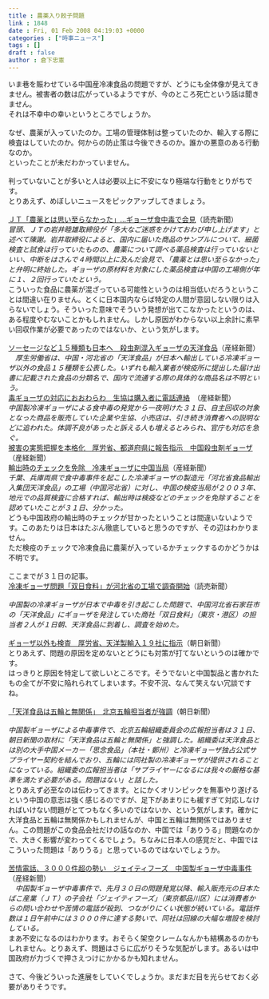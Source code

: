 ```yaml
---
title : 農薬入り餃子問題
link : 1848
date : Fri, 01 Feb 2008 04:19:03 +0000
categories : ["時事ニュース"]
tags : []
draft : false
author : 倉下忠憲
---
```


いま巷を賑わせている中国産冷凍食品の問題ですが、どうにも全体像が見えてきません。被害者の数は広がっているようですが、今のところ死亡という話は聞きません。<BR>それは不幸中の幸いというところでしょうか。<BR><BR>なぜ、農薬が入っていたのか。工場の管理体制は整っていたのか、輸入する際に検査はしていたのか。何からの防止策は今後できるのか。誰かの悪意のある行動なのか。<BR>といったことが未だわかっていません。<BR><BR>判っていないことが多いと人は必要以上に不安になり極端な行動をとりがちです。<BR>とりあえず、めぼしいニュースをピックアップしてきましょう。<BR><BR><A HREF="http://www.yomiuri.co.jp/national/news/20080130-OYT1T00832.htm" TARGET="_blank">ＪＴ「農薬とは思い至らなかった」…ギョーザ食中毒で会見</A>（読売新聞）<BR><I>冒頭、ＪＴの岩井睦雄取締役が「多大なご迷惑をかけておわび申し上げます」と述べて陳謝。岩井取締役によると、国内に届いた商品のサンプルについて、細菌検査と試食は行っていたものの、農薬について調べる薬品検査は行っていないといい、中断をはさんで４時間以上に及んだ会見で、「農薬とは思い至らなかった」と弁明に終始した。ギョーザの原材料を対象にした薬品検査は中国の工場側が年に１、２回行っていたという。</I><BR>こういった食品に農薬が混ざっている可能性というのは相当低いだろうということは間違い在りません。とくに日本国内ならば特定の人間が意図しない限りは入らないでしょう。そういった意味でそういう発想が出てこなかったというのは、ある程度やむないことかもしれません。しかし原因がわからない以上余計に素早い回収作業が必要であったのではないか、という気がします。<BR><BR><A HREF="http://sankei.jp.msn.com/affairs/crime/080131/crm0801310857007-n1.htm" TARGET="_blank">ソーセージなど１５種類も日本へ　殺虫剤混入ギョーザの天洋食品</A>（産経新聞）<BR><I>　厚生労働省は、中国・河北省の「天洋食品」が日本へ輸出している冷凍ギョーザ以外の食品１５種類を公表した。いずれも輸入業者が検疫所に提出した届け出書に記載された食品の分類名で、国内で流通する際の具体的な商品名は不明という。</I><BR><A HREF="http://sankei.jp.msn.com/affairs/crime/080131/crm0801310903008-n1.htm" TARGET="_blank">毒ギョーザの対応におおわらわ　生協は購入者に電話連絡</A>　（産経新聞）<BR><I>中国製冷凍ギョーザによる食中毒の発覚から一夜明けた３１日、自主回収の対象となった商品を販売していた企業や生協、小売店は、引き続き消費者への説明などに追われた。体調不良があったと訴える人も増えるとみられ、官庁も対応を急ぐ。</I><BR><A HREF="http://sankei.jp.msn.com/affairs/crime/080131/crm0801310911009-n1.htm" TARGET="_blank">被害の実態把握を本格化　厚労省、都道府県に報告指示　中国殺虫剤ギョーザ</A>（産経新聞）<BR><A HREF="http://sankei.jp.msn.com/affairs/crime/080131/crm0801310938010-n1.htm" TARGET="_blank">輸出時のチェックを免除　冷凍ギョーザに中国当局</A>（産経新聞）<BR><I>千葉、兵庫両県で食中毒事件を起こした冷凍ギョーザの製造元「河北省食品輸出入集団天洋食品」の工場（中国河北省）に対し、中国の検疫当局が２００３年、地元での品質検査に合格すれば、輸出時は検疫などのチェックを免除することを認めていたことが３１日、分かった。</I><BR>どうも中国政府の輸出時のチェックが甘かったということは間違いないようです。このあたりは日本はたぶん徹底していると思うのですが、その辺はわかりません。<BR>ただ検疫のチェックで冷凍食品に農薬が入っているかチェックするのかどうかは不明です。<BR><BR>ここまでが３１日の記事。<BR><A HREF="http://www.yomiuri.co.jp/national/news/20080201-OYT1T00229.htm?from=top" TARGET="_blank">冷凍ギョーザ問題「双日食料」が河北省の工場で調査開始</A>（読売新聞）<BR><BR><I>中国製の冷凍ギョーザが日本で中毒を引き起こした問題で、中国河北省石家荘市の「天洋食品」にギョーザを発注していた商社「双日食料」（東京・港区）の担当者２人が１日朝、天洋食品に到着し、調査を始めた。</I><BR><BR><A HREF="http://www.asahi.com/national/update/0201/TKY200801310364.html" TARGET="_blank">ギョーザ以外も検査　厚労省、天洋製輸入１９社に指示</A>（朝日新聞）<BR>とりあえず、問題の原因を定めないとどうにも対策が打てないというのは確かです。<BR>はっきりと原因を特定して欲しいところです。そうでないと中国製品と書かれたもの全てが不安に陥れられてしまいます。不安不況、なんて笑えない冗談ですね。<BR><BR><A HREF="http://www.asahi.com/national/update/0201/TKY200802010080.html" TARGET="_blank">「天洋食品は五輪と無関係」　北京五輪担当者が強調</A>（朝日新聞）<BR><BR><I>中国製ギョーザによる中毒事件で、北京五輪組織委員会の広報担当者は３１日、朝日新聞の取材に「天洋食品は五輪と無関係」と強調した。組織委は天洋食品とは別の大手中国メーカー「思念食品」（本社・鄭州）と冷凍ギョーザ独占公式サプライヤー契約を結んでおり、五輪には同社製の冷凍ギョーザが提供されることになっている。組織委の広報担当者は「サプライヤーになるには我々の厳格な基準を満たす必要がある。問題はない」と話した。</I> <BR>とりあえず必至なのは伝わってきます。とにかくオリンピックを無事やり遂げるという中国の意志は強く感じるのですが、足下があまりにも緩すぎて対応しなければいけない問題がとてつもなく多いのではないか、という気がします。確かに大洋食品と五輪は無関係かもしれませんが、中国と五輪は無関係ではありません。この問題がこの食品会社だけの話なのか、中国では「ありうる」問題なのかで、大きく影響が変わってくるでしょう。ちなみに日本人の感覚だと、中国ではこういった問題は「ありうる」と思っているのではないでしょうか。<BR><BR><A HREF="http://sankei.jp.msn.com/affairs/crime/080201/crm0802011101012-n1.htm" TARGET="_blank">苦情電話、３０００件超の勢い　ジェイティフーズ　中国製ギョーザ中毒事件</A>（産経新聞）<BR><I>　中国製ギョーザ中毒事件で、先月３０日の問題発覚以降、輸入販売元の日本たばこ産業（ＪＴ）の子会社「ジェイティフーズ」（東京都品川区）には消費者からの問い合わせや苦情の電話が殺到、つながりにくい状態が続いている。電話件数は１日午前中には３０００件に達する勢いで、同社は回線の大幅な増設を検討している。</I><BR>まあ不安になるのはわかります。おそらく架空クレームなんかも結構あるのかもしれません。とりあえず、問題はさらに広がりそうな気配がします。あるいは中国政府が力づくで押さえつけにかかるかも知れません。<BR><BR>さて、今後どういった進展をしていくでしょうか。まだまだ目を光らせておく必要がありそうです。<br><br>
